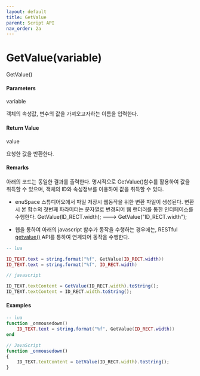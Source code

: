 ```yaml
---
layout: default
title: GetValue
parent: Script API
nav_order: 2a
---
```

# GetValue\(variable\)

GetValue\(\)

#### Parameters

variable

객체의 속성값, 변수의 값을 가져오고자하는 이름을 입력한다.

#### Return Value

value

요청한 값을 반환한다.

#### Remarks

아래의 코드는 동일한 결과를 출력한다. 명시적으로 GetValue\(\)함수를 활용하여 값을 취득할 수 있으며, 객체의 ID와 속성정보를 이용하여 값을 취득할 수 있다.

* enuSpace 스튜디어오에서 파일 저장시 웹동작을 위한 변환 파일이 생성된다. 변환시 본 함수의 첫번째 파라미터는 문자열로 변경되어 웹 랜더러를 통한 인터페이스를 수행한다. GetValue\(ID\_RECT.width\);  ---&gt; GetValue\("ID\_RECT.width"\);

* 웹을 통하여 아래의 javascript 함수가 동작을 수행하는 경우에는,  RESTful [getvalue\(\)](/tutorial/restful-getvalue.html) API를 통하여 연계되어 동작을 수행한다.

```lua
-- lua 

ID_TEXT.text = string.format("%f", GetValue(ID_RECT.width))
ID_TEXT.text = string.format("%f", ID_RECT.width)
```

```js
// javascript

ID_TEXT.textContent = GetValue(ID_RECT.width).toString();
ID_TEXT.textContent = ID_RECT.width.toString();
```

#### 

#### Examples

```lua
-- lua
function _onmousedown()
    ID_TEXT.text = string.format("%f", GetValue(ID_RECT.width))
end
```

```js
// JavaScript
function _onmousedown()
{    
    ID_TEXT.textContent = GetValue(ID_RECT.width).toString();
}
```

#### 



